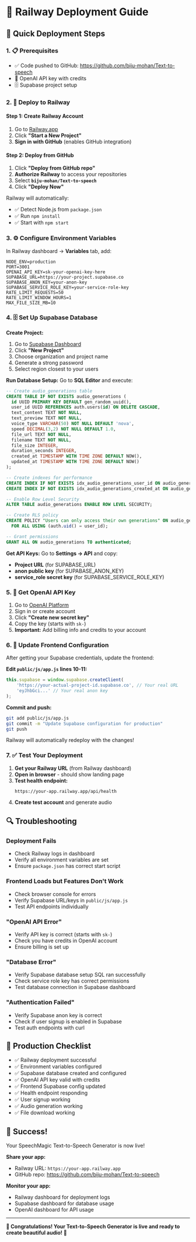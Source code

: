 # 🚂 Railway Deployment Guide

## 🎯 Quick Deployment Steps

### 1. 📋 Prerequisites
- ✅ Code pushed to GitHub: https://github.com/biju-mohan/Text-to-speech
- 🔑 OpenAI API key with credits
- 🗄️ Supabase project setup

### 2. 🚂 Deploy to Railway

#### **Step 1: Create Railway Account**
1. Go to [Railway.app](https://railway.app)
2. Click **"Start a New Project"**
3. **Sign in with GitHub** (enables GitHub integration)

#### **Step 2: Deploy from GitHub**
1. Click **"Deploy from GitHub repo"**
2. **Authorize Railway** to access your repositories
3. Select **`biju-mohan/Text-to-speech`**
4. Click **"Deploy Now"**

Railway will automatically:
- ✅ Detect Node.js from `package.json`
- ✅ Run `npm install`
- ✅ Start with `npm start`

### 3. ⚙️ Configure Environment Variables

In Railway dashboard → **Variables** tab, add:

```env
NODE_ENV=production
PORT=3001
OPENAI_API_KEY=sk-your-openai-key-here
SUPABASE_URL=https://your-project.supabase.co
SUPABASE_ANON_KEY=your-anon-key
SUPABASE_SERVICE_ROLE_KEY=your-service-role-key
RATE_LIMIT_REQUESTS=50
RATE_LIMIT_WINDOW_HOURS=1
MAX_FILE_SIZE_MB=10
```

### 4. 🗄️ Set Up Supabase Database

**Create Project:**
1. Go to [Supabase Dashboard](https://app.supabase.com)
2. Click **"New Project"**
3. Choose organization and project name
4. Generate a strong password
5. Select region closest to your users

**Run Database Setup:**
Go to **SQL Editor** and execute:

```sql
-- Create audio_generations table
CREATE TABLE IF NOT EXISTS audio_generations (
  id UUID PRIMARY KEY DEFAULT gen_random_uuid(),
  user_id UUID REFERENCES auth.users(id) ON DELETE CASCADE,
  text_content TEXT NOT NULL,
  text_preview TEXT NOT NULL,
  voice_type VARCHAR(50) NOT NULL DEFAULT 'nova',
  speed DECIMAL(3,2) NOT NULL DEFAULT 1.0,
  file_url TEXT NOT NULL,
  filename TEXT NOT NULL,
  file_size INTEGER,
  duration_seconds INTEGER,
  created_at TIMESTAMP WITH TIME ZONE DEFAULT NOW(),
  updated_at TIMESTAMP WITH TIME ZONE DEFAULT NOW()
);

-- Create indexes for performance
CREATE INDEX IF NOT EXISTS idx_audio_generations_user_id ON audio_generations(user_id);
CREATE INDEX IF NOT EXISTS idx_audio_generations_created_at ON audio_generations(created_at);

-- Enable Row Level Security
ALTER TABLE audio_generations ENABLE ROW LEVEL SECURITY;

-- Create RLS policy
CREATE POLICY "Users can only access their own generations" ON audio_generations
  FOR ALL USING (auth.uid() = user_id);

-- Grant permissions
GRANT ALL ON audio_generations TO authenticated;
```

**Get API Keys:**
Go to **Settings → API** and copy:
- **Project URL** (for SUPABASE_URL)
- **anon public key** (for SUPABASE_ANON_KEY)  
- **service_role secret key** (for SUPABASE_SERVICE_ROLE_KEY)

### 5. 🤖 Get OpenAI API Key

1. Go to [OpenAI Platform](https://platform.openai.com/api-keys)
2. Sign in or create account
3. Click **"Create new secret key"**
4. Copy the key (starts with `sk-`)
5. **Important:** Add billing info and credits to your account

### 6. 🔧 Update Frontend Configuration

After getting your Supabase credentials, update the frontend:

**Edit `public/js/app.js` lines 10-11:**
```javascript
this.supabase = window.supabase.createClient(
    'https://your-actual-project-id.supabase.co', // Your real URL
    'eyJhbGci...' // Your real anon key
);
```

**Commit and push:**
```bash
git add public/js/app.js
git commit -m "Update Supabase configuration for production"
git push
```

Railway will automatically redeploy with the changes!

### 7. ✅ Test Your Deployment

1. **Get your Railway URL** (from Railway dashboard)
2. **Open in browser** - should show landing page
3. **Test health endpoint:**
   ```
   https://your-app.railway.app/api/health
   ```
4. **Create test account** and generate audio

## 🔍 Troubleshooting

### **Deployment Fails**
- Check Railway logs in dashboard
- Verify all environment variables are set
- Ensure `package.json` has correct start script

### **Frontend Loads but Features Don't Work**
- Check browser console for errors
- Verify Supabase URL/keys in `public/js/app.js`
- Test API endpoints individually

### **"OpenAI API Error"**
- Verify API key is correct (starts with `sk-`)
- Check you have credits in OpenAI account
- Ensure billing is set up

### **"Database Error"**
- Verify Supabase database setup SQL ran successfully
- Check service role key has correct permissions
- Test database connection in Supabase dashboard

### **"Authentication Failed"**
- Verify Supabase anon key is correct
- Check if user signup is enabled in Supabase
- Test auth endpoints with curl

## 🚀 Production Checklist

- ✅ Railway deployment successful
- ✅ Environment variables configured
- ✅ Supabase database created and configured
- ✅ OpenAI API key valid with credits
- ✅ Frontend Supabase config updated
- ✅ Health endpoint responding
- ✅ User signup working
- ✅ Audio generation working
- ✅ File download working

## 🎉 Success!

Your SpeechMagic Text-to-Speech Generator is now live!

**Share your app:**
- Railway URL: `https://your-app.railway.app`
- GitHub repo: https://github.com/biju-mohan/Text-to-speech

**Monitor your app:**
- Railway dashboard for deployment logs
- Supabase dashboard for database usage
- OpenAI dashboard for API usage

---

**🎵 Congratulations! Your Text-to-Speech Generator is live and ready to create beautiful audio! 🎉**
